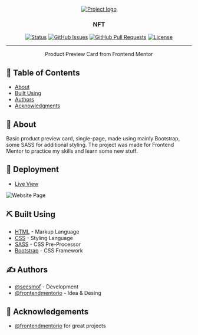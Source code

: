 <p align="center">
  <a href="" rel="noopener">
 <img src="https://miro.medium.com/max/1838/0*cfYEyKU7fH1Vz37c.png" alt="Project logo"></a>
</p>

<h3 align="center">NFT </h3>

<div align="center">

[![Status](https://img.shields.io/badge/status-active-success.svg)]()
[![GitHub Issues](https://img.shields.io/github/issues/seesmof/The-Documentation-Compendium.svg)](https://github.com/seesmof/fm-product-preview-card-component/issues)
[![GitHub Pull Requests](https://img.shields.io/github/issues-pr/seesmof/The-Documentation-Compendium.svg)](https://github.com/seesmof/fm-product-preview-card-component/pulls)
[![License](https://img.shields.io/badge/license-MIT-blue.svg)](./LICENSE)

</div>

---

<p align="center"> Product Preview Card from Frontend Mentor
    <br>
</p>

## 📝 Table of Contents

- [About](#about)
- [Built Using](#built_using)
- [Authors](#authors)
- [Acknowledgments](#acknowledgement)

## 🧐 About <a name = "about"></a>

Basic product preview card, single-page, made using mainly Bootstrap, some SASS for additional styling. The project was made for Frontend Mentor to practice my skills and learn some new stuff.

## 🚀 Deployment <a name = "deployment"></a>

- [Live View](https://seesmof.github.io/fm-product-preview-card-component/)

![Website Page](./img/Material-Design-for-Bootstrap.png)

## ⛏️ Built Using <a name = "built_using"></a>

- [HTML](https://www.w3.org/html/) - Markup Language
- [CSS](https://www.w3schools.com/css/) - Styling Language
- [SASS](https://sass-lang.com/) - CSS Pre-Processor
- [Bootstrap](https://getbootstrap.com/) - CSS Framework

## ✍️ Authors <a name = "authors"></a>

- [@seesmof](https://github.com/seesmof) - Development
- [@frontendmentorio](https://github.com/frontendmentorio) - Idea & Desing

## 🎉 Acknowledgements <a name = "acknowledgement"></a>

- [@frontendmentorio](https://github.com/frontendmentorio) for great projects
